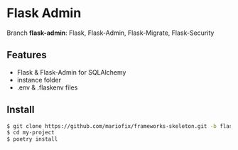 # Flask Admin  
Branch **flask-admin**: Flask, Flask-Admin, Flask-Migrate, Flask-Security  
## Features
- Flask & Flask-Admin for SQLAlchemy
- instance folder
- .env & .flaskenv files

  
## Install
```bash
$ git clone https://github.com/mariofix/frameworks-skeleton.git -b flask-admin my-project  
$ cd my-project  
$ poetry install  
```  
